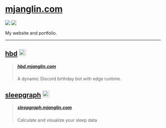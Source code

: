 # [mjanglin.com](https://www.mjanglin.com)

![](https://api.checklyhq.com/v1/badges/checks/df70e303-b44d-4ce0-b560-cdbef3e1f532?style=for-the-badge&theme=dark&responseTime=true)
![](https://api.checklyhq.com/v1/badges/checks/df70e303-b44d-4ce0-b560-cdbef3e1f532?style=for-the-badge&theme=dark)


My website and portfolio.

---

## [hbd](https://github.com/clxrityy/mjanglin.com/tree/hbd) <img src="https://hbd.mjanglin.com/apple-touch-icon.png" width="22px" />

> ##### [hbd.mjanglin.com](https://hbd.mjanglin.com)
> A dynamic Discord birthday bot with edge runtime.

## [sleepgraph](https://github.com/clxrityy/mjanglin.com/tree/sleepgraph) <img src="https://sleepgraph.mjanglin.com/apple-touch-icon.png" width="22px" height="22px" />

> ##### [sleepgraph.mjanglin.com](https://sleepgraph.mjanglin.com)
> Calculate and visualize your sleep data
